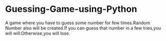 # Guessing-Game-using-Python
A game where you have to guess some number for few times.Random Number also will be created.If you can guess that number in a few tries,you will will.Otherwise,you will lose. 
